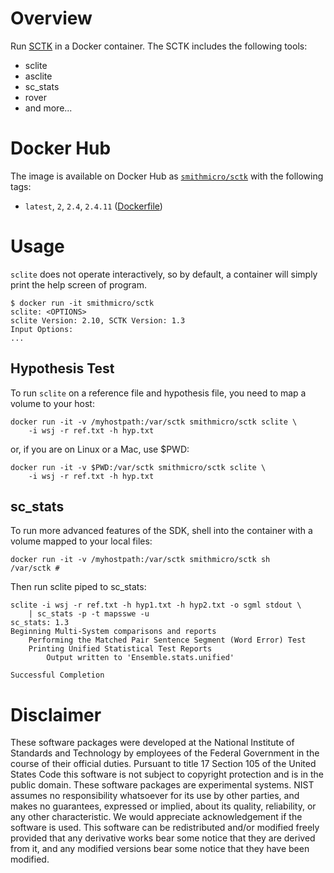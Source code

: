 # Overview

Run [SCTK](https://github.com/usnistgov/SCTK) in a Docker container.  The SCTK includes the following tools:
* sclite
* asclite
* sc_stats
* rover
* and more...

# Docker Hub
The image is available on Docker Hub as [`smithmicro/sctk`](https://hub.docker.com/r/smithmicro/sctk/) with the following tags:

  * `latest`, `2`, `2.4`, `2.4.11` ([Dockerfile](https://github.com/smithmicro/sctk/blob/master/Dockerfile))


# Usage
`sclite` does not operate interactively, so by default, a container will simply print the help screen of program.

```
$ docker run -it smithmicro/sctk
sclite: <OPTIONS>
sclite Version: 2.10, SCTK Version: 1.3
Input Options:
...
```

## Hypothesis Test
To run `sclite` on a reference file and hypothesis file, you need to map a volume to your host:
```
docker run -it -v /myhostpath:/var/sctk smithmicro/sctk sclite \
    -i wsj -r ref.txt -h hyp.txt
```
or, if you are on Linux or a Mac, use $PWD:
```
docker run -it -v $PWD:/var/sctk smithmicro/sctk sclite \
    -i wsj -r ref.txt -h hyp.txt
```

## sc_stats
To run more advanced features of the SDK, shell into the container with a volume mapped to your local files:
```
docker run -it -v /myhostpath:/var/sctk smithmicro/sctk sh
/var/sctk #
```
Then run sclite piped to sc_stats:
```
sclite -i wsj -r ref.txt -h hyp1.txt -h hyp2.txt -o sgml stdout \
    | sc_stats -p -t mapsswe -u
sc_stats: 1.3
Beginning Multi-System comparisons and reports
    Performing the Matched Pair Sentence Segment (Word Error) Test
    Printing Unified Statistical Test Reports
        Output written to 'Ensemble.stats.unified'

Successful Completion
```


# Disclaimer

These software packages were developed at the National Institute of Standards and Technology by employees of the Federal Government in the course of their official duties. Pursuant to title 17 Section 105 of the United States Code this software is not subject to copyright protection and is in the public domain. These software packages are experimental systems.  NIST assumes no responsibility whatsoever for its use by other parties, and makes no guarantees, expressed or implied, about its quality, reliability, or any other characteristic. We would appreciate acknowledgement if the software is used. This software can be redistributed and/or modified freely provided that any derivative works bear some notice that they are derived from it, and any modified versions bear some notice that they have been modified.
